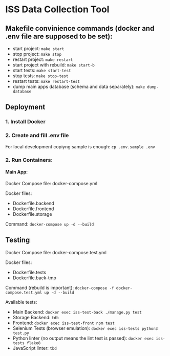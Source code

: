 # ISS Data Collection Tool

## Makefile convinience commands (**docker** and **.env** file are supposed to be set):
- start project:
`make start`
- stop project:
`make stop`
- restart project:
`make restart`
- start project with rebuild:
`make start-b`
- start tests:
`make start-test`
- stop tests:
`make stop-test`
- restart tests:
`make restart-test`
- dump main apps database (schema and data separately):
`make dump-database`

## Deployment

### 1. Install Docker

### 2. Create and fill **.env** file
For local development copiyng sample is enough:
`cp .env.sample .env`

### 2. Run Containers:
#### Main App:
Docker Compose file: docker-compose.yml

Docker files:
- Dockerfile.backend
- Dockerfile.frontend
- Dockerfile.storage

Command:
`docker-compose up -d --build`

## Testing
Docker Compose file: docker-compose.test.yml

Docker files:
- Dockerfile.tests
- Dockerfile.back-tmp

Command (rebuild is important):
`docker-compose -f docker-compose.test.yml up -d --build`

Available tests:
- Main Backend:
`docker exec iss-test-back ./manage.py test`
- Storage Backend:
`tdb`
- Frontend:
`docker exec iss-test-front npm test`
- Selenium Tests (browser emulation):
`docker exec iss-tests python3 test.py`
- Python linter (no output means the lint test is passed):
`docker exec iss-tests flake8`
- JavaScript linter:
`tbd`
